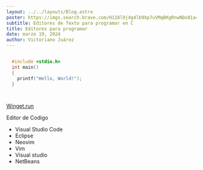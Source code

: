 ```yaml
---
layout: ../../layouts/Blog.astro
poster: https://imgs.search.brave.com/H118l9j4g4lb9Xp7uVMqBKgRnwNQo81a4UUxjOqHAII/rs:fit:860:0:0/g:ce/aHR0cHM6Ly9pLmVt/ZXpldGEuY29tL3dl/YmxvZy9lZGl0b3Jl/cy1wYXJhLXByb2dy/YW1hci9lZGl0b3Jl/cy1wYXJhLXByb2dy/YW1hci5qcGc
subtitle: Editores de Texto para programar en C
title: Editores para programar
date: marzo 19, 2024
author: Victoriano Juárez
---
```


```c {"id":"01HW4C8Y7CD8CQNX4NSXR1YKMD"}

  #include <stdio.h>
  int main()
  {
    printf("Hello, World!");
  }




```

[Winget.run](https://winget.run/)


Editor de Codigo 

- Visual Studio Code
- Eclipse
- Neovim
- Vim
- Visual studio
- NetBeans
